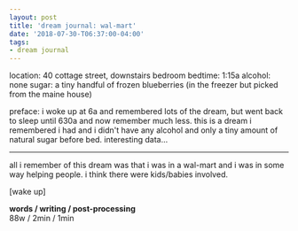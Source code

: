 ```yaml
---
layout: post
title: 'dream journal: wal-mart'
date: '2018-07-30-T06:37:00-04:00'
tags:
- dream journal
--- 
```


location: 40 cottage street, downstairs bedroom
bedtime: 1:15a
alcohol: none
sugar: a tiny handful of frozen blueberries (in the freezer but picked from the maine house)

preface: i woke up at 6a and remembered lots of the dream, but went back to sleep until 630a and now remember much less. this is a dream i remembered i had and i didn't have any alcohol and only a tiny amount of natural sugar before bed. interesting data...

---

all i remember of this dream was that i was in a wal-mart and i was in some way helping people. i think there were kids/babies involved. 

[wake up]

**words / writing / post-processing**  
88w / 2min / 1min
